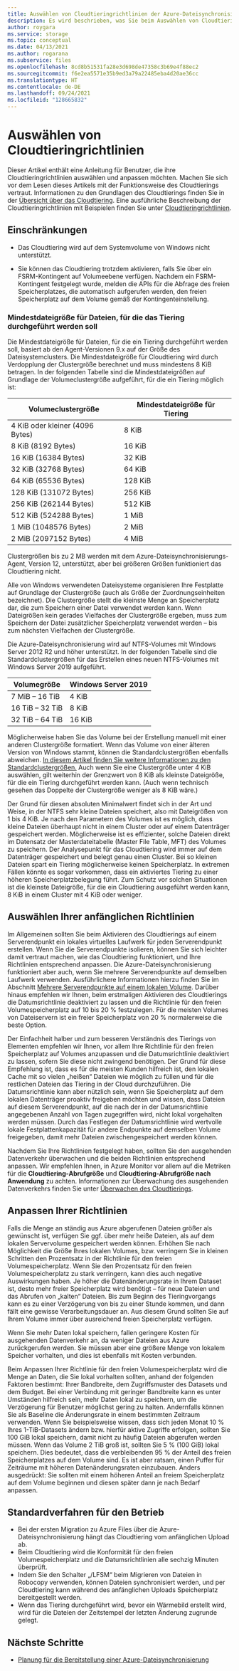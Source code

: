 ```yaml
---
title: Auswählen von Cloudtieringrichtlinien der Azure-Dateisynchronisierung | Microsoft-Dokumentation
description: Es wird beschrieben, was Sie beim Auswählen von Cloudtieringrichtlinien für die Azure-Dateisynchronisierung beachten müssen.
author: roygara
ms.service: storage
ms.topic: conceptual
ms.date: 04/13/2021
ms.author: rogarana
ms.subservice: files
ms.openlocfilehash: 8cd8b51531fa28e3d698de47358c3b69e4f88ec2
ms.sourcegitcommit: f6e2ea5571e35b9ed3a79a22485eba4d20ae36cc
ms.translationtype: HT
ms.contentlocale: de-DE
ms.lasthandoff: 09/24/2021
ms.locfileid: "128665832"
---
```

# <a name="choose-cloud-tiering-policies"></a>Auswählen von Cloudtieringrichtlinien

Dieser Artikel enthält eine Anleitung für Benutzer, die ihre Cloudtieringrichtlinien auswählen und anpassen möchten. Machen Sie sich vor dem Lesen dieses Artikels mit der Funktionsweise des Cloudtierings vertraut. Informationen zu den Grundlagen des Cloudtierings finden Sie in der [Übersicht über das Cloudtiering](file-sync-cloud-tiering-overview.md). Eine ausführliche Beschreibung der Cloudtieringrichtlinien mit Beispielen finden Sie unter [Cloudtieringrichtlinien](file-sync-cloud-tiering-policy.md).

## <a name="limitations"></a>Einschränkungen

- Das Cloudtiering wird auf dem Systemvolume von Windows nicht unterstützt.

- Sie können das Cloudtiering trotzdem aktivieren, falls Sie über ein FSRM-Kontingent auf Volumeebene verfügen. Nachdem ein FSRM-Kontingent festgelegt wurde, melden die APIs für die Abfrage des freien Speicherplatzes, die automatisch aufgerufen werden, den freien Speicherplatz auf dem Volume gemäß der Kontingenteinstellung.

### <a name="minimum-file-size-for-a-file-to-tier"></a>Mindestdateigröße für Dateien, für die das Tiering durchgeführt werden soll

Die Mindestdateigröße für Dateien, für die ein Tiering durchgeführt werden soll, basiert ab den Agent-Versionen 9.x auf der Größe des Dateisystemclusters. Die Mindestdateigröße für Cloudtiering wird durch Verdopplung der Clustergröße berechnet und muss mindestens 8 KiB betragen. In der folgenden Tabelle sind die Mindestdateigrößen auf Grundlage der Volumeclustergröße aufgeführt, für die ein Tiering möglich ist:

|Volumeclustergröße  |Mindestdateigröße für Tiering  |
|----------------------------|---------|
|4 KiB oder kleiner (4096 Bytes)      | 8 KiB    |
|8 KiB (8192 Bytes)                 | 16 KiB   |
|16 KiB (16384 Bytes)               | 32 KiB   |
|32 KiB (32768 Bytes)               | 64 KiB   |
|64 KiB (65536 Bytes)    | 128 KiB  |
|128 KiB (131072 Bytes) | 256 KiB |
|256 KiB (262144 Bytes) | 512 KiB |
|512 KiB (524288 Bytes) | 1 MiB |
|1 MiB (1048576 Bytes) | 2 MiB |
|2 MiB (2097152 Bytes) | 4 MiB |

Clustergrößen bis zu 2 MB werden mit dem Azure-Dateisynchronisierungs-Agent, Version 12, unterstützt, aber bei größeren Größen funktioniert das Cloudtiering nicht.

Alle von Windows verwendeten Dateisysteme organisieren Ihre Festplatte auf Grundlage der Clustergröße (auch als Größe der Zuordnungseinheiten bezeichnet). Die Clustergröße stellt die kleinste Menge an Speicherplatz dar, die zum Speichern einer Datei verwendet werden kann. Wenn Dateigrößen kein gerades Vielfaches der Clustergröße ergeben, muss zum Speichern der Datei zusätzlicher Speicherplatz verwendet werden – bis zum nächsten Vielfachen der Clustergröße.

Die Azure-Dateisynchronisierung wird auf NTFS-Volumes mit Windows Server 2012 R2 und höher unterstützt. In der folgenden Tabelle sind die Standardclustergrößen für das Erstellen eines neuen NTFS-Volumes mit Windows Server 2019 aufgeführt.

|Volumegröße    |Windows Server 2019             |
|---------------|--------------------------------|
|7 MiB – 16 TiB   | 4 KiB                |
|16 TiB – 32 TiB   | 8 KiB                |
|32 TiB – 64 TiB   | 16 KiB               |

Möglicherweise haben Sie das Volume bei der Erstellung manuell mit einer anderen Clustergröße formatiert. Wenn das Volume von einer älteren Version von Windows stammt, können die Standardclustergrößen ebenfalls abweichen. [In diesem Artikel finden Sie weitere Informationen zu den Standardclustergrößen.](https://support.microsoft.com/help/140365/default-cluster-size-for-ntfs-fat-and-exfat) Auch wenn Sie eine Clustergröße unter 4 KiB auswählen, gilt weiterhin der Grenzwert von 8 KiB als kleinste Dateigröße, für die ein Tiering durchgeführt werden kann. (Auch wenn technisch gesehen das Doppelte der Clustergröße weniger als 8 KiB wäre.)

Der Grund für diesen absoluten Minimalwert findet sich in der Art und Weise, in der NTFS sehr kleine Dateien speichert, also mit Dateigrößen von 1 bis 4 KiB. Je nach den Parametern des Volumes ist es möglich, dass kleine Dateien überhaupt nicht in einem Cluster oder auf einem Datenträger gespeichert werden. Möglicherweise ist es effizienter, solche Dateien direkt im Datensatz der Masterdateitabelle (Master File Table, MFT) des Volumes zu speichern. Der Analysepunkt für das Cloudtiering wird immer auf dem Datenträger gespeichert und belegt genau einen Cluster. Bei so kleinen Dateien spart ein Tiering möglicherweise keinen Speicherplatz. In extremen Fällen könnte es sogar vorkommen, dass ein aktiviertes Tiering zu einer höheren Speicherplatzbelegung führt. Zum Schutz vor solchen Situationen ist die kleinste Dateigröße, für die ein Cloudtiering ausgeführt werden kann, 8 KiB in einem Cluster mit 4 KiB oder weniger.

## <a name="selecting-your-initial-policies"></a>Auswählen Ihrer anfänglichen Richtlinien

Im Allgemeinen sollten Sie beim Aktivieren des Cloudtierings auf einem Serverendpunkt ein lokales virtuelles Laufwerk für jeden Serverendpunkt erstellen. Wenn Sie die Serverendpunkte isolieren, können Sie sich leichter damit vertraut machen, wie das Cloudtiering funktioniert, und Ihre Richtlinien entsprechend anpassen. Die Azure-Dateisynchronisierung funktioniert aber auch, wenn Sie mehrere Serverendpunkte auf demselben Laufwerk verwenden. Ausführlichere Informationen hierzu finden Sie im Abschnitt [Mehrere Serverendpunkte auf einem lokalen Volume](file-sync-cloud-tiering-policy.md#multiple-server-endpoints-on-a-local-volume). Darüber hinaus empfehlen wir Ihnen, beim erstmaligen Aktivieren des Cloudtierings die Datumsrichtlinie deaktiviert zu lassen und die Richtlinie für den freien Volumespeicherplatz auf 10 bis 20 % festzulegen. Für die meisten Volumes von Dateiservern ist ein freier Speicherplatz von 20 % normalerweise die beste Option.

Der Einfachheit halber und zum besseren Verständnis des Tierings von Elementen empfehlen wir Ihnen, vor allem Ihre Richtlinie für den freien Speicherplatz auf Volumes anzupassen und die Datumsrichtlinie deaktiviert zu lassen, sofern Sie diese nicht zwingend benötigen. Der Grund für diese Empfehlung ist, dass es für die meisten Kunden hilfreich ist, den lokalen Cache mit so vielen „heißen“ Dateien wie möglich zu füllen und für die restlichen Dateien das Tiering in der Cloud durchzuführen. Die Datumsrichtlinie kann aber nützlich sein, wenn Sie Speicherplatz auf dem lokalen Datenträger proaktiv freigeben möchten und wissen, dass Dateien auf diesem Serverendpunkt, auf die nach der in der Datumsrichtlinie angegebenen Anzahl von Tagen zugegriffen wird, nicht lokal vorgehalten werden müssen. Durch das Festlegen der Datumsrichtlinie wird wertvolle lokale Festplattenkapazität für andere Endpunkte auf demselben Volume freigegeben, damit mehr Dateien zwischengespeichert werden können.

Nachdem Sie Ihre Richtlinien festgelegt haben, sollten Sie den ausgehenden Datenverkehr überwachen und die beiden Richtlinien entsprechend anpassen. Wir empfehlen Ihnen, in Azure Monitor vor allem auf die Metriken für die **Cloudtiering-Abrufgröße** und **Cloudtiering-Abrufgröße nach Anwendung** zu achten. Informationen zur Überwachung des ausgehenden Datenverkehrs finden Sie unter [Überwachen des Cloudtierings](file-sync-monitor-cloud-tiering.md).

## <a name="adjusting-your-policies"></a>Anpassen Ihrer Richtlinien

Falls die Menge an ständig aus Azure abgerufenen Dateien größer als gewünscht ist, verfügen Sie ggf. über mehr heiße Dateien, als auf dem lokalen Servervolume gespeichert werden können. Erhöhen Sie nach Möglichkeit die Größe Ihres lokalen Volumes, bzw. verringern Sie in kleinen Schritten den Prozentsatz in der Richtlinie für den freien Volumespeicherplatz. Wenn Sie den Prozentsatz für den freien Volumespeicherplatz zu stark verringern, kann dies auch negative Auswirkungen haben. Je höher die Datenänderungsrate in Ihrem Dataset ist, desto mehr freier Speicherplatz wird benötigt – für neue Dateien und das Abrufen von „kalten“ Dateien. Bis zum Beginn des Tieringvorgangs kann es zu einer Verzögerung von bis zu einer Stunde kommen, und dann fällt eine gewisse Verarbeitungsdauer an. Aus diesem Grund sollten Sie auf Ihrem Volume immer über ausreichend freien Speicherplatz verfügen.

Wenn Sie mehr Daten lokal speichern, fallen geringere Kosten für ausgehenden Datenverkehr an, da weniger Dateien aus Azure zurückgerufen werden. Sie müssen aber eine größere Menge von lokalem Speicher vorhalten, und dies ist ebenfalls mit Kosten verbunden.

Beim Anpassen Ihrer Richtlinie für den freien Volumespeicherplatz wird die Menge an Daten, die Sie lokal vorhalten sollten, anhand der folgenden Faktoren bestimmt: Ihrer Bandbreite, dem Zugriffsmuster des Datasets und dem Budget. Bei einer Verbindung mit geringer Bandbreite kann es unter Umständen hilfreich sein, mehr Daten lokal zu speichern, um die Verzögerung für Benutzer möglichst gering zu halten. Andernfalls können Sie als Baseline die Änderungsrate in einem bestimmten Zeitraum verwenden. Wenn Sie beispielsweise wissen, dass sich jeden Monat 10 % Ihres 1-TiB-Datasets ändern bzw. hierfür aktive Zugriffe erfolgen, sollten Sie 100 GiB lokal speichern, damit nicht zu häufig Dateien abgerufen werden müssen. Wenn das Volume 2 TiB groß ist, sollten Sie 5 % (100 GiB) lokal speichern. Dies bedeutet, dass die verbleibenden 95 % der Anteil des freien Speicherplatzes auf dem Volume sind. Es ist aber ratsam, einen Puffer für Zeiträume mit höheren Datenänderungsraten einzubauen. Anders ausgedrückt: Sie sollten mit einem höheren Anteil an freiem Speicherplatz auf dem Volume beginnen und diesen später dann je nach Bedarf anpassen.

## <a name="standard-operating-procedures"></a>Standardverfahren für den Betrieb

- Bei der ersten Migration zu Azure Files über die Azure-Dateisynchronisierung hängt das Cloudtiering vom anfänglichen Upload ab.
- Beim Cloudtiering wird die Konformität für den freien Volumespeicherplatz und die Datumsrichtlinien alle sechzig Minuten überprüft.
- Indem Sie den Schalter „/LFSM“ beim Migrieren von Dateien in Robocopy verwenden, können Dateien synchronisiert werden, und per Cloudtiering kann während des anfänglichen Uploads Speicherplatz bereitgestellt werden.
- Wenn das Tiering durchgeführt wird, bevor ein Wärmebild erstellt wird, wird für die Dateien der Zeitstempel der letzten Änderung zugrunde gelegt.

## <a name="next-steps"></a>Nächste Schritte

- [Planung für die Bereitstellung einer Azure-Dateisynchronisierung](file-sync-planning.md)
